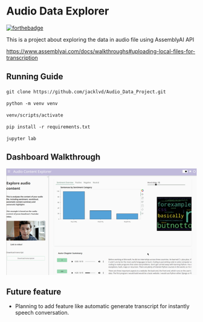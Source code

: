 # Audio Data Explorer

[![forthebadge](https://forthebadge.com/images/badges/built-with-love.svg)](https://forthebadge.com)

This is a project about exploring the data in audio file using AssemblyAI API

https://www.assemblyai.com/docs/walkthroughs#uploading-local-files-for-transcription

## Running Guide

`git clone https://github.com/jacklvd/Audio_Data_Project.git`

`python -m venv venv`

`venv/scripts/activate`

`pip install -r requirements.txt`

`jupyter lab`

## Dashboard Walkthrough

<img src='walkthrough.gif' title='Video Walkthrough' width='' alt='Video Walkthrough' />


## Future feature
- Planning to add feature like automatic generate transcript for instantly speech conversation.
